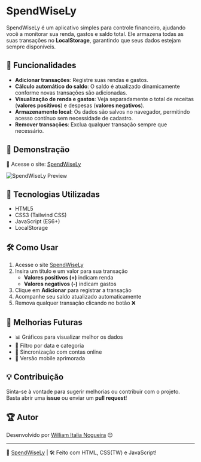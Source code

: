 # SpendWiseLy

SpendWiseLy é um aplicativo simples para controle financeiro, ajudando você a monitorar sua renda, gastos e saldo total. Ele armazena todas as suas transações no **LocalStorage**, garantindo que seus dados estejam sempre disponíveis.

## 🚀 Funcionalidades

- **Adicionar transações**: Registre suas rendas e gastos.
- **Cálculo automático do saldo**: O saldo é atualizado dinamicamente conforme novas transações são adicionadas.
- **Visualização de renda e gastos**: Veja separadamente o total de receitas (**valores positivos**) e despesas (**valores negativos**).
- **Armazenamento local**: Os dados são salvos no navegador, permitindo acesso contínuo sem necessidade de cadastro.
- **Remover transações**: Exclua qualquer transação sempre que necessário.

## 📸 Demonstração

🔗 Acesse o site: [SpendWiseLy](https://spendwisel.netlify.app/)

![SpendWiseLy Preview](https://via.placeholder.com/800x400.png?text=SpendWiseLy+Preview)

## 📌 Tecnologias Utilizadas

- HTML5
- CSS3 (Tailwind CSS)
- JavaScript (ES6+)
- LocalStorage

## 🛠 Como Usar

1. Acesse o site [SpendWiseLy](https://spendwisel.netlify.app/)
2. Insira um título e um valor para sua transação
   - **Valores positivos (+)** indicam renda
   - **Valores negativos (-)** indicam gastos
3. Clique em **Adicionar** para registrar a transação
4. Acompanhe seu saldo atualizado automaticamente
5. Remova qualquer transação clicando no botão ❌

## 📝 Melhorias Futuras

- 📊 Gráficos para visualizar melhor os dados
- 📆 Filtro por data e categoria
- 🔄 Sincronização com contas online
- 📱 Versão mobile aprimorada

## 💡 Contribuição

Sinta-se à vontade para sugerir melhorias ou contribuir com o projeto. Basta abrir uma **issue** ou enviar um **pull request**!

## 🏆 Autor

Desenvolvido por [William Italia Nogueira](https://github.com/william-italia) 😊

---

🔗 [SpendWiseLy](https://spendwisel.netlify.app/) | 🛠 Feito com HTML, CSS(TW) e JavaScript!
